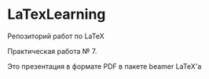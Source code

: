# LaTexLearning
Репозиторий работ по LaTeX

Практическая работа № 7.

Это презентация в формате PDF в пакете beamer LaTeX'a
